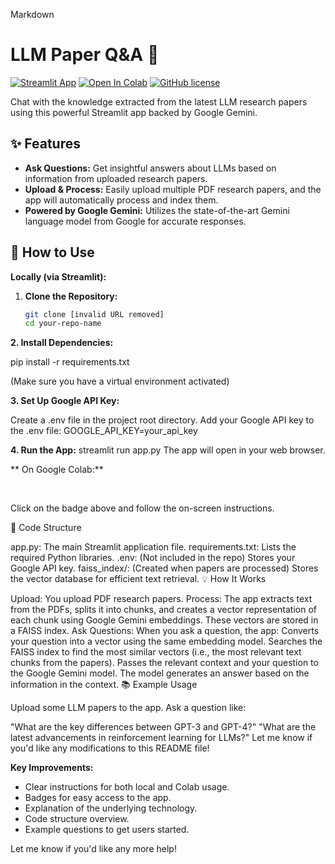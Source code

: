 Markdown
# LLM Paper Q&A 💬

[![Streamlit App](https://static.streamlit.io/badges/streamlit_badge_black_white.svg)](https://your-streamlit-share-url-here) 
[![Open In Colab](https://colab.research.google.com/assets/colab-badge.svg)](https://colab.research.google.com/github/your-github-username/your-repo-name/blob/main/app.py)
[![GitHub license](https://img.shields.io/github/license/Naereen/StrapDown.js.svg)](https://github.com/Naereen/StrapDown.js/blob/master/LICENSE)   


Chat with the knowledge extracted from the latest LLM research papers using this powerful Streamlit app backed by Google Gemini. 

## ✨ Features

- **Ask Questions:** Get insightful answers about LLMs based on information from uploaded research papers.
- **Upload & Process:** Easily upload multiple PDF research papers, and the app will automatically process and index them.
- **Powered by Google Gemini:** Utilizes the state-of-the-art Gemini language model from Google for accurate responses.

## 🚀 How to Use

**Locally (via Streamlit):**

1. **Clone the Repository:**
   ```bash
   git clone [invalid URL removed]
   cd your-repo-name

**2. Install Dependencies:**

pip install -r requirements.txt



(Make sure you have a virtual environment activated)

**3. Set Up Google API Key:**

Create a .env file in the project root directory.
Add your Google API key to the .env file: GOOGLE_API_KEY=your_api_key

**4. Run the App:**
streamlit run app.py
The app will open in your web browser.

** On Google Colab:**

    

Click on the badge above and follow the on-screen instructions.

🔧 Code Structure

app.py: The main Streamlit application file.
requirements.txt: Lists the required Python libraries.
.env: (Not included in the repo) Stores your Google API key.
faiss_index/: (Created when papers are processed) Stores the vector database for efficient text retrieval.
💡 How It Works

Upload: You upload PDF research papers.
Process: The app extracts text from the PDFs, splits it into chunks, and creates a vector representation of each chunk using Google Gemini embeddings. These vectors are stored in a FAISS index.
Ask Questions: When you ask a question, the app:
Converts your question into a vector using the same embedding model.
Searches the FAISS index to find the most similar vectors (i.e., the most relevant text chunks from the papers).
Passes the relevant context and your question to the Google Gemini model.
The model generates an answer based on the information in the context.
📚 Example Usage

Upload some LLM papers to the app.
Ask a question like:
<!-- end list -->

"What are the key differences between GPT-3 and GPT-4?"
"What are the latest advancements in reinforcement learning for LLMs?"
Let me know if you'd like any modifications to this README file!


**Key Improvements:**

- Clear instructions for both local and Colab usage.
- Badges for easy access to the app.
- Explanation of the underlying technology.
- Code structure overview.
- Example questions to get users started. 

Let me know if you'd like any more help! 
